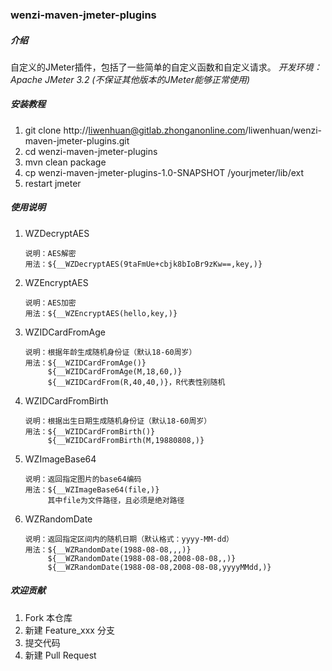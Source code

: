 ### wenzi-maven-jmeter-plugins

##### 介绍

自定义的JMeter插件，包括了一些简单的自定义函数和自定义请求。
*开发环境：Apache JMeter 3.2 (不保证其他版本的JMeter能够正常使用)*

##### 安装教程
1. git clone http://liwenhuan@gitlab.zhonganonline.com/liwenhuan/wenzi-maven-jmeter-plugins.git
2. cd wenzi-maven-jmeter-plugins
3. mvn clean package
4. cp wenzi-maven-jmeter-plugins-1.0-SNAPSHOT /yourjmeter/lib/ext
5. restart jmeter 
   
##### 使用说明
1. WZDecryptAES
   ```text
   说明：AES解密
   用法：${__WZDecryptAES(9taFmUe+cbjk8bIoBr9zKw==,key,)}
   ```
2. WZEncryptAES
   ```text
   说明：AES加密
   用法：${__WZEncryptAES(hello,key,)}
   ```
3. WZIDCardFromAge
   ```text
   说明：根据年龄生成随机身份证（默认18-60周岁）
   用法：${__WZIDCardFromAge()}
        ${__WZIDCardFromAge(M,18,60,)}
        ${__WZIDCardFrom(R,40,40,)}，R代表性别随机
   ```
4. WZIDCardFromBirth
   ```text
   说明：根据出生日期生成随机身份证（默认18-60周岁）
   用法：${__WZIDCardFromBirth()}
        ${__WZIDCardFromBirth(M,19880808,)}
   ```
5. WZImageBase64
   ```text
   说明：返回指定图片的base64编码
   用法：${__WZImageBase64(file,)}
        其中file为文件路径，且必须是绝对路径
   ```
6. WZRandomDate
   ```text
   说明：返回指定区间内的随机日期（默认格式：yyyy-MM-dd）
   用法：${__WZRandomDate(1988-08-08,,,)}
        ${__WZRandomDate(1988-08-08,2008-08-08,,)}
        ${__WZRandomDate(1988-08-08,2008-08-08,yyyyMMdd,)}
   ```
   
##### 欢迎贡献
1. Fork 本仓库
2. 新建 Feature_xxx 分支
3. 提交代码
4. 新建 Pull Request
